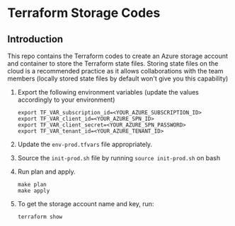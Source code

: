# Terraform Storage Codes

## Introduction
This repo contains the Terraform codes to create an Azure storage account and container to store the Terraform state
files. Storing state files on the cloud is a recommended practice as it allows collaborations with the team members
(locally stored state files by default won't give you this capability)

1. Export the following environment variables (update the values accordingly to your environment)
   
   ```shell
   export TF_VAR_subscription_id=<YOUR_AZURE_SUBSCRIPTION_ID>
   export TF_VAR_client_id=<YOUR_AZURE_SPN_ID>
   export TF_VAR_client_secret=<YOUR_AZURE_SPN_PASSWORD>
   export TF_VAR_tenant_id=<YOUR_AZURE_TENANT_ID>
   ```

1. Update the `env-prod.tfvars` file appropriately.

1. Source the `init-prod.sh` file by running `source init-prod.sh` on bash

1. Run plan and apply.

    ```shell
    make plan
    make apply
    ```

7. To get the storage account name and key, run:

    ```shell
    terraform show
    ```